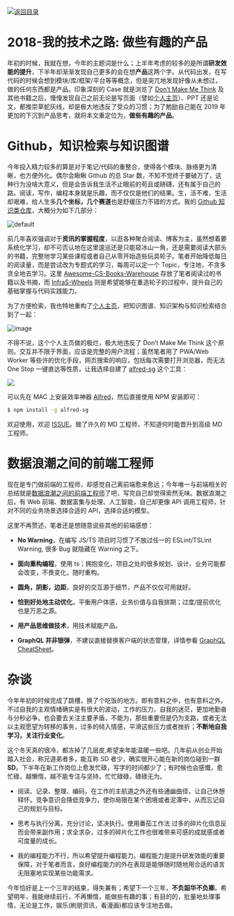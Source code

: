 [![返回目录](https://parg.co/U0e)](https://parg.co/U0X)

# 2018-我的技术之路: 做些有趣的产品

年初的时候，我就在想，今年的主题词是什么；上半年考虑的较多的是所谓**研发效能的提升**，下半年却渐渐发现自己更多的会在想**产品**这两个字。从代码出发，在写代码的时候会想到模块/库/框架/平台等等概念，但是突兀地发现好像从未想过，做的任何东西都是产品。印象深刻的 Case 就是浏览了 [Don’t Make Me Think](https://parg.co/64R) 及其他书籍之后，慢慢发现自己之前无论是写页面（譬如[个人主页](http://wxyyxc1992.github.io)）、PPT 还是论文，都推崇草蛇灰线，却是极大地违反了受众的习惯；为了勉励自己能在 2019 年更加的下沉到产品思考，就将本文重定位为，**做些有趣的产品**。

# Github，知识检索与知识图谱

今年投入精力较多的算是对于笔记/代码的重整合，使得各个模块、脉络更为清晰，也方便外化。偶尔会瞅瞅 Github 的总 Star 数，不知不觉终于要破万了，这种行为没啥大意义，但是会告诉我生活不止眼前的苟且或磅礴，还有属于自己的路。阅读，写作，编程本身就是乐趣，而不仅仅是他们的结果。生，活不难，生活却艰难，给人生多**几个坐标，几个赛道**也是舒缓压力不错的方式。我的 [Github 知识类仓库](https://github.com/wxyyxc1992)，大概分为如下几部分：

![default](https://user-images.githubusercontent.com/5803001/50385677-2996cd80-0714-11e9-8f7f-55945c435375.png)

前几年喜欢强调对于**资讯的掌握程度**，以逛各种聚合阅读、博客为主，虽然想着要系统化学习，却不可否认地在这里逡巡还是只能窥冰山一角，还是需要阅读大部头的书籍，完整地学习某些课程或者自己从零开始造些玩具轮子。笔者开始降低每日的阅读量，而是尝试改为专题式的学习，每周可以定一个 Topic，专注地，不贪多贪全地去学习。这里 [Awesome-CS-Books-Warehouse](https://github.com/wxyyxc1992/Awesome-CS-Books-Warehouse) 存放了笔者阅读过的书籍以及书摘，而 [InfraS-Wheels](https://github.com/wxyyxc1992/InfraS-Wheels) 则是希望能够在重造轮子的过程中，提升自己的基础掌握与代码实践能力。

为了方便检索，我也特地重构了[个人主页](http://wxyyxc1992.github.io)，把知识图谱、知识架构与知识检索结合到了一起：

![image](https://user-images.githubusercontent.com/5803001/50374921-2b876080-0630-11e9-87b1-ef3fea261324.png)

不得不说，这个个人主页做的极烂，极大地违反了 Don’t Make Me Think 这个原则。交互并不限于界面，应该是完整的用户流程；虽然笔者用了 PWA/Web Worker 等些许的优化手段，网页搜索的响应，包括每次需要打开浏览器，而无法 One Stop 一键直达等性质，让我选择自建了 [alfred-sg](https://parg.co/6Vs) 这个工具：

![](https://user-images.githubusercontent.com/5803001/50546216-fd70d480-0c5e-11e9-9b6b-cceaf7860c58.png)

可以先在 MAC 上安装效率神器 [Alfred](https://xclient.info/s/alfred.html)，然后直接使用 NPM 安装即可：

```sh
$ npm install -g alfred-sg
```

欢迎使用，欢迎 [ISSUE](https://github.com/wxyyxc1992/xCompass/issues)。做了许久的 MD 工程师，不知道何时能晋升到高级 MD 工程师。

# 数据浪潮之间的前端工程师

现在是专门做前端的工程师，却感觉自己离前端愈来愈远；今年唯一与前端相关的总结就是[数据浪潮之间的前端工程师](https://parg.co/6KA)了吧，写完自己却觉得索然无味。数据浪潮之后，有 Web 前端、数据富集与处理、人工智能，自己却更像 API 调用工程师，针对不同的业务场景选择合适的 API，选择合适的模型。

这里不再赘述，笔者还是想随意说些其他的前端感想：

- **No Warning**，在编写 JS/TS 项目时习惯了不放过任一的 ESLint/TSLint Warning, 很多 Bug 就隐藏在 Warning 之下。

- **面向重构编程**，使用 ts；拥抱变化，项目之处的很多规划、设计、业务可能都会改变，不畏变化，随时重构。

- **圆角，阴影，边距**，良好的交互源于细节，产品不仅仅可用就好。

- **恰到好处地主动优化**，平衡用户体感，业务价值与自我排期；过度/提前优化也是万恶之源。

- **用产品思维做技术**，用技术赋能产品。

- **GraphQL 并非银弹**，不建议直接替换客户端的状态管理，详情参看 [GraphQL CheatSheet](https://github.com/wxyyxc1992/Awesome-CheatSheets/blob/master/Backend/Architecture/Style/GraphQL-CheatSheet.md)。

# 杂谈

今年年初的时候完成了跳槽，换了个吃饭的地方。即有意料之中，也有意料之外。不过自我的主观情绪确实是有很大的波动，工作的压力，自我的迷茫，更加地勤奋与分秒必争。也会要去关注主要矛盾，不能为，那些重要但是仍为支路，或者无法以主观愿望为转移的事务，过多的倾入情感，平滑这些压力或者挫折；**不断地自我学习，关注行业变化**。

这个冬天真的很冷，都冻掉了几层皮,希望来年能温暖一些吧。几年前从创业开始踏入社会，称兄道弟者多，能互称 SD 者少，确实很开心能在新的岗位碰到一群 **SD**。下半年在新工作岗位上愈发忙碌，写字的时间都少了；有时候也会感慨，愈忙碌，越懒惰，越不能专注与坚持，忙忙碌碌，碌碌无为。

- 阅读、记录、整理、编码，在工作的主航道之外还有些通幽曲径，让自己休憩释怀。竞争意识会降低竞争力，使你局限在某个困境或者泥潭中，从而忘记自己的规划与目标。

- 思考与执行分离，充分讨论，坚决执行。使用番茄工作法 过多的碎片化信息反而会带来副作用；求全求杂，过多的碎片化工作也很难带来可感的成就感或者可度量的成长。

- 我的编程能力不行，所以希望提升编程能力。编程能力是提升研发效能的重要保障，对于笔者而言，良好编程能力的外在表现是能够随时随地用合适的语言无阻塞地实现某些功能需求。

今年恰好是上一个三年的结束，得失兼有；希望下一个三年，**不负韶华不负卿**。希望明年，我能继续前行，不再懒惰，能做些有趣的事；有目的的，批量地处理事情，无论是工作，娱乐(刷朋资讯，看漫画)都应该专注地去做。
